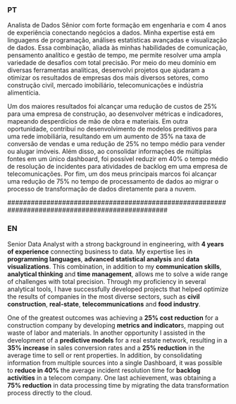 
### PT

Analista de Dados Sênior com forte formação em engenharia e com 4 anos de experiência conectando negócios a dados. Minha expertise está em linguagens de programação, análises estatísticas avançadas e visualização de dados. Essa combinação, aliada às minhas habilidades de comunicação, pensamento analítico e gestão de tempo, me permite resolver uma ampla variedade de desafios com total precisão. Por meio do meu domínio em diversas ferramentas analíticas, desenvolvi projetos que ajudaram a otimizar os resultados de empresas dos mais diversos setores, como construção civil, mercado imobiliário, telecomunicações e indústria alimentícia.

Um dos maiores resultados foi alcançar uma redução de custos de 25% para uma empresa de construção, ao desenvolver métricas e indicadores, mapeando desperdícios de mão de obra e materiais. Em outra oportunidade, contribuí no desenvolvimento de modelos preditivos para uma rede imobiliária, resultando em um aumento de 35% na taxa de conversão de vendas e uma redução de 25% no tempo médio para vender ou alugar imóveis. Além disso, ao consolidar informações de múltiplas fontes em um único dashboard, foi possível reduzir em 40% o tempo médio de resolução de incidentes para atividades de backlog em uma empresa de telecomunicações. Por fim, um dos meus principais marcos foi alcançar uma redução de 75% no tempo de processamento de dados ao migrar o processo de transformação de dados diretamente para a nuvem.

#################################################################################################

### EN

Senior Data Analyst with a strong background in engineering, with **4 years of experience** connecting business to data. My expertise lies in **programming languages**, **advanced statistical analysis** and **data visualizations**. This combination, in addition to my **communication skills**, **analytical thinking** and **time management**, allows me to solve a wide range of challenges with total precision. Through my proficiency in several analytical tools, I have successfully developed projects that helped optimize the results of companies in the most diverse sectors, such as **civil construction**, **real-state**, **telecommunications** and **food industry**.

One of the greatest outcomes was achieving a **25% cost reduction** for a construction company by developing **metrics and indicator**s, mapping out waste of labor and materials. In another opportunity I assisted in the development of a **predictive models** for a real estate network, resulting in a **35% increase** in sales conversion rates and a **25% reduction** in the average time to sell or rent properties. In addition, by consolidating information from multiple sources into a single Dashboard, it was possible to **reduce in 40%** the average incident resolution time for **backlog activities** in a telecom company. One last achievement, was obtaining a **75% reduction** in data processing time by migrating the data transformation process directly to the cloud.
